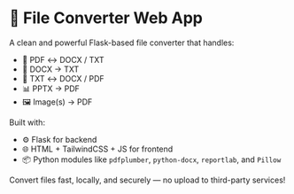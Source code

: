 # 🧩 File Converter Web App

A clean and powerful Flask-based file converter that handles:
- 📄 PDF ↔ DOCX / TXT
- 📝 DOCX → TXT
- 📃 TXT ↔ DOCX / PDF
- 📊 PPTX → PDF
- 🖼️ Image(s) → PDF

Built with:
- ⚙️ Flask for backend
- 🌐 HTML + TailwindCSS + JS for frontend
- 📦 Python modules like `pdfplumber`, `python-docx`, `reportlab`, and `Pillow`

Convert files fast, locally, and securely — no upload to third-party services!
